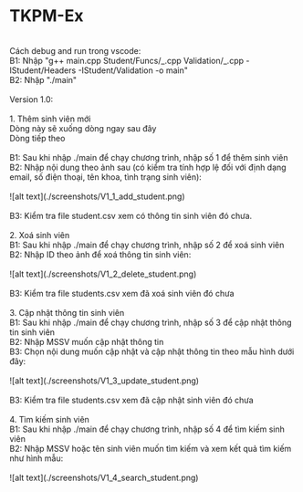 # TKPM-Ex<br>

<br>
Cách debug and run trong vscode:<br>
B1: Nhập "g++ main.cpp Student/Funcs/_.cpp Validation/_.cpp -IStudent/Headers -IStudent/Validation -o main"<br>
B2: Nhập "./main"<br>
<br>
Version 1.0:<br>
<br>
1. Thêm sinh viên mới<br>
   Dòng này sẽ xuống dòng ngay sau đây <br>
   Dòng tiếp theo<br>
<br>
   B1: Sau khi nhập ./main để chạy chương trình, nhập số 1 để thêm sinh viên<br>
   B2: Nhập nội dung theo ảnh sau (có kiểm tra tính hợp lệ đối với định dạng email, số điện thoại, tên khoa, tình trạng sinh viên):<br>
<br>
![alt text](./screenshots/V1_1_add_student.png)<br>
<br>
B3: Kiểm tra file student.csv xem có thông tin sinh viên đó chưa.<br>
<br>
2. Xoá sinh viên<br>
   B1: Sau khi nhập ./main để chạy chương trình, nhập số 2 để xoá sinh viên<br>
   B2: Nhập ID theo ảnh để xoá thông tin sinh viên:<br>
<br>
![alt text](./screenshots/V1_2_delete_student.png)<br>
<br>
B3: Kiểm tra file students.csv xem đã xoá sinh viên đó chưa<br>
<br>
3. Cập nhật thông tin sinh viên<br>
   B1: Sau khi nhập ./main để chạy chương trình, nhập số 3 để cập nhật thông tin sinh viên<br>
   B2: Nhập MSSV muốn cập nhật thông tin<br>
   B3: Chọn nội dung muốn cập nhật và cập nhật thông tin theo mẫu hình dưới đây:<br>
<br>
![alt text](./screenshots/V1_3_update_student.png)<br>
<br>
B3: Kiểm tra file students.csv xem đã cập nhật sinh viên đó chưa<br>
<br>
4. Tìm kiếm sinh viên<br>
   B1: Sau khi nhập ./main để chạy chương trình, nhập số 4 để tìm kiếm sinh viên<br>
   B2: Nhập MSSV hoặc tên sinh viên muốn tìm kiếm và xem kết quả tìm kiếm như hình mẫu:<br>
<br>
![alt text](./screenshots/V1_4_search_student.png)<br>
